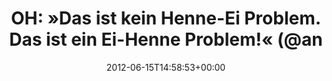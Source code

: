 ---
retweeted: false
source: <a href="http://twitter.com" rel="nofollow">Twitter Web Client</a>
entities:
  hashtags: []
  symbols: []
  user_mentions:
  - name: Daniel Lohse
    screen_name: annismckenzie
    indices:
    - '68'
    - '82'
    id_str: '8489592'
    id: '8489592'
  urls: []
display_text_range:
- '0'
- '83'
favorite_count: '0'
id_str: '213646769416962048'
truncated: false
retweet_count: '0'
id: '213646769416962048'
created_at: Fri Jun 15 14:58:53 +0000 2012
favorited: false
full_text: 'OH: »Das ist kein Henne-Ei Problem. Das ist ein Ei-Henne Problem!« (@annismckenzie)'
lang: de
tags:
- pesos/twitter
date: '2012-06-15T14:58:53+00:00'
src: https://twitter.com/bascht/status/213646769416962048
original_url: https://twitter.com/bascht/status/213646769416962048
type: twitter_tweet
text: 'OH: »Das ist kein Henne-Ei Problem. Das ist ein Ei-Henne Problem!« (@annismckenzie)'
title: 'OH: »Das ist kein Henne-Ei Problem. Das ist ein Ei-Henne Problem!« (@an'

---